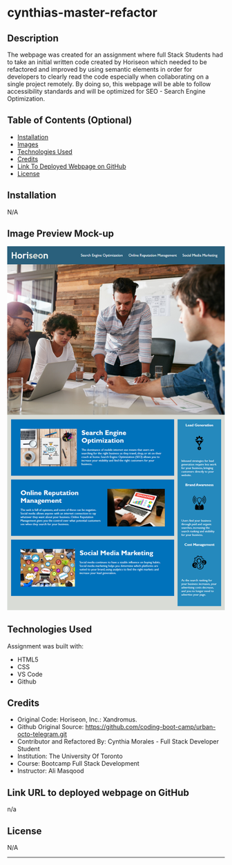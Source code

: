 # cynthias-master-refactor

## Description

The webpage was created for an assignment where full Stack Students had to take an initial written code created by Horiseon which needed to be refactored and improved by using semantic elements in order for developers to clearly read the code especially when collaborating on a single project remotely. By doing so, this webpage will be able to follow accessibility standards and will be optimized for SEO - Search Engine Optimization.

## Table of Contents (Optional)

- [Installation](#installation)
- [Images](#images) 
- [Technologies Used](#technologies-used)
- [Credits](#credits)
- [Link To Deployed Webpage on GitHub](#link-url-to-deployed-webpage-on-github)
- [License](#license)

## Installation

N/A

## Image Preview Mock-up
![Website Preview Image](/assets/images/01-html-css-git-homework-demo.png)

## Technologies Used

Assignment was built with:
- HTML5
- CSS
- VS Code
- Github


## Credits

- Original Code: Horiseon, Inc.: Xandromus.
- Github Original Source: https://github.com/coding-boot-camp/urban-octo-telegram.git
- Contributor and Refactored By: Cynthia Morales - Full Stack Developer Student
- Institution: The University Of Toronto
- Course: Bootcamp Full Stack Development
- Instructor: Ali Masqood


## Link URL to deployed webpage on GitHub
n/a

## License

N/A


---
